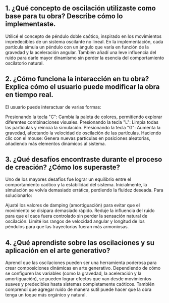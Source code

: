 ## 1. ¿Qué concepto de oscilación utilizaste como base para tu obra? Describe cómo lo implementaste.
Utilicé el concepto de péndulo doble caótico, inspirado en los movimientos impredecibles de un sistema oscilante no lineal. En la implementación, cada partícula simula un péndulo con un ángulo que varía en función de la gravedad y la aceleración angular. También añadí una leve influencia del ruido para darle mayor dinamismo sin perder la esencia del comportamiento oscilatorio natural.

## 2. ¿Cómo funciona la interacción en tu obra? Explica cómo el usuario puede modificar la obra en tiempo real.
El usuario puede interactuar de varias formas:

Presionando la tecla "C": Cambia la paleta de colores, permitiendo explorar diferentes combinaciones visuales.
Presionando la tecla "L": Limpia todas las partículas y reinicia la simulación.
Presionando la tecla "G": Aumenta la gravedad, afectando la velocidad de oscilación de las partículas.
Haciendo clic con el mouse: Genera nuevas partículas en posiciones aleatorias, añadiendo más elementos dinámicos al sistema.

## 3. ¿Qué desafíos encontraste durante el proceso de creación? ¿Cómo los superaste?
Uno de los mayores desafíos fue lograr un equilibrio entre el comportamiento caótico y la estabilidad del sistema. Inicialmente, la simulación se volvía demasiado errática, perdiendo la fluidez deseada. Para solucionarlo:

Ajusté los valores de damping (amortiguación) para evitar que el movimiento se disipara demasiado rápido.
Reduje la influencia del ruido para que el caos fuera controlado sin perder la sensación natural de oscilación.
Limité los rangos de velocidad angular y longitud de los péndulos para que las trayectorias fueran más armoniosas.
## 4. ¿Qué aprendiste sobre las oscilaciones y su aplicación en el arte generativo?
Aprendí que las oscilaciones pueden ser una herramienta poderosa para crear composiciones dinámicas en arte generativo. Dependiendo de cómo se configuren las variables (como la gravedad, la aceleración y la amortiguación), se pueden lograr efectos que van desde movimientos suaves y predecibles hasta sistemas completamente caóticos. También comprendí que agregar ruido de manera sutil puede hacer que la obra tenga un toque más orgánico y natural.
